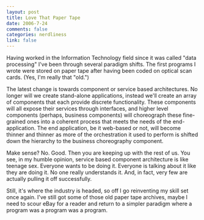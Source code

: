 ```yaml
--- 
layout: post
title: Love That Paper Tape
date: 2006-7-24
comments: false
categories: nerdliness
link: false
---
```

Having worked in the Information Technology field since it was called "data processing" I've been through several paradigm shifts. The first programs I wrote were stored on paper tape after having been coded on optical scan cards. (Yes, I'm really that "old.")

The latest change is towards component or service based architectures. No longer will we create stand-alone applications, instead we'll create an array of components that each provide discrete functionality. These components will all expose their services through interfaces, and higher level components (perhaps, business components) will choreograph these fine-grained ones into a coherent process that meets the needs of the end-application. The end application, be it web-based or not, will become thinner and thinner as more of the orchestration it used to perform is shifted down the hierarchy to the business choreography component.

Make sense? No. Good. Then you are keeping up with the rest of us. You see, in my humble opinion, service based component architecture is like teenage sex. Everyone wants to be doing it. Everyone is talking about it like they are doing it. No one really understands it. And, in fact, very few are actually pulling it off successfully.

Still, it's where the industry is headed, so off I go reinventing my skill set once again. I've still got some of those old paper tape archives, maybe I need to scour eBay for a reader and return to a simpler paradigm where a program was a program was a program.

